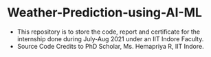 # Weather-Prediction-using-AI-ML
- This repository is to store the code, report and certificate for the internship done during July-Aug 2021 under an IIT Indore Faculty. 
- Source Code Credits to PhD Scholar, Ms. Hemapriya R, IIT Indore.
